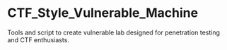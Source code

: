 # CTF_Style_Vulnerable_Machine
Tools and script to create vulnerable lab designed for penetration testing and CTF enthusiasts.
